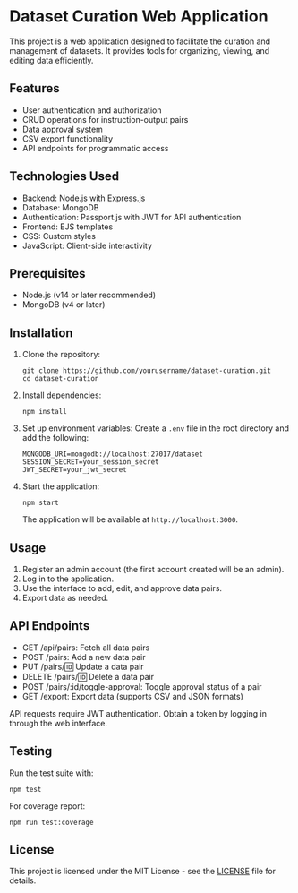 # Dataset Curation Web Application

This project is a web application designed to facilitate the curation and management of datasets. It provides tools for organizing, viewing, and editing data efficiently.

## Features

- User authentication and authorization
- CRUD operations for instruction-output pairs
- Data approval system
- CSV export functionality
- API endpoints for programmatic access

## Technologies Used

- Backend: Node.js with Express.js
- Database: MongoDB
- Authentication: Passport.js with JWT for API authentication
- Frontend: EJS templates
- CSS: Custom styles
- JavaScript: Client-side interactivity

## Prerequisites

- Node.js (v14 or later recommended)
- MongoDB (v4 or later)

## Installation

1. Clone the repository:
   ```
   git clone https://github.com/yourusername/dataset-curation.git
   cd dataset-curation
   ```

2. Install dependencies:
   ```
   npm install
   ```

3. Set up environment variables:
   Create a `.env` file in the root directory and add the following:
   ```
   MONGODB_URI=mongodb://localhost:27017/dataset
   SESSION_SECRET=your_session_secret
   JWT_SECRET=your_jwt_secret
   ```

4. Start the application:
   ```
   npm start
   ```

   The application will be available at `http://localhost:3000`.

## Usage

1. Register an admin account (the first account created will be an admin).
2. Log in to the application.
3. Use the interface to add, edit, and approve data pairs.
4. Export data as needed.

## API Endpoints

- GET /api/pairs: Fetch all data pairs
- POST /pairs: Add a new data pair
- PUT /pairs/:id: Update a data pair
- DELETE /pairs/:id: Delete a data pair
- POST /pairs/:id/toggle-approval: Toggle approval status of a pair
- GET /export: Export data (supports CSV and JSON formats)

API requests require JWT authentication. Obtain a token by logging in through the web interface.

## Testing

Run the test suite with:
```
npm test
```

For coverage report:
```
npm run test:coverage
```

## License

This project is licensed under the MIT License - see the [LICENSE](LICENSE) file for details.

